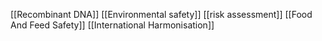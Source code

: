 [[Recombinant DNA]]
[[Environmental safety]]
[[risk assessment]]
[[Food And Feed Safety]]
[[International Harmonisation]]
